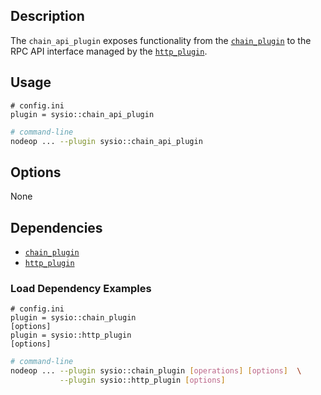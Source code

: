 ## Description

The `chain_api_plugin` exposes functionality from the [`chain_plugin`](../chain_plugin/index.md) to the RPC API interface managed by the [`http_plugin`](../http_plugin/index.md).

## Usage

```console
# config.ini
plugin = sysio::chain_api_plugin
```
```sh
# command-line
nodeop ... --plugin sysio::chain_api_plugin
```

## Options

None

## Dependencies

* [`chain_plugin`](../chain_plugin/index.md)
* [`http_plugin`](../http_plugin/index.md)

### Load Dependency Examples

```console
# config.ini
plugin = sysio::chain_plugin
[options]
plugin = sysio::http_plugin
[options]
```
```sh
# command-line
nodeop ... --plugin sysio::chain_plugin [operations] [options]  \
           --plugin sysio::http_plugin [options]
```
